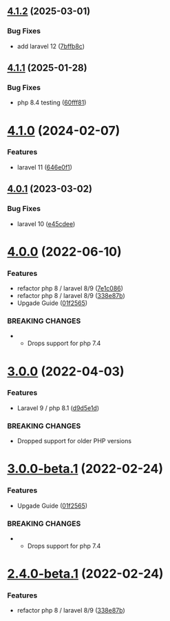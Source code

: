 ## [4.1.2](https://git.customd.com/composer/eloquent-async-keys/compare/v4.1.1...v4.1.2) (2025-03-01)


### Bug Fixes

* add laravel 12 ([7bffb8c](https://git.customd.com/composer/eloquent-async-keys/commit/7bffb8c30a88f33748a135567fd6fd1dfb503ff9))

## [4.1.1](https://git.customd.com/composer/eloquent-async-keys/compare/v4.1.0...v4.1.1) (2025-01-28)


### Bug Fixes

* php 8.4 testing ([60fff81](https://git.customd.com/composer/eloquent-async-keys/commit/60fff8174ddced67dc59e5731f4263f9f091775e))

# [4.1.0](https://git.customd.com/composer/eloquent-async-keys/compare/v4.0.1...v4.1.0) (2024-02-07)


### Features

* laravel 11 ([646e0f1](https://git.customd.com/composer/eloquent-async-keys/commit/646e0f17e1e341e633a837c30b7d370adf40df9b))

## [4.0.1](https://git.customd.com/composer/eloquent-async-keys/compare/v4.0.0...v4.0.1) (2023-03-02)


### Bug Fixes

* laravel 10 ([e45cdee](https://git.customd.com/composer/eloquent-async-keys/commit/e45cdee92e9a0ebe63dd3ac07af744f2ef374df2))

# [4.0.0](https://git.customd.com/composer/eloquent-async-keys/compare/v3.0.0...v4.0.0) (2022-06-10)


### Features

* refactor php 8 / laravel 8/9 ([7e1c086](https://git.customd.com/composer/eloquent-async-keys/commit/7e1c08673606d82a724715b855b7d49107c9af51))
* refactor php 8 / laravel 8/9 ([338e87b](https://git.customd.com/composer/eloquent-async-keys/commit/338e87b7f3d41d4686e3353ff2203e05474c21e0))
* Upgade Guide ([01f2565](https://git.customd.com/composer/eloquent-async-keys/commit/01f25654b10a5320bb803402669a96b95e9cc6e0))


### BREAKING CHANGES

* - Drops support for php 7.4

# [3.0.0](https://git.customd.com/composer/eloquent-async-keys/compare/v2.3.2...v3.0.0) (2022-04-03)


### Features

* Laravel 9 / php 8.1 ([d9d5e1d](https://git.customd.com/composer/eloquent-async-keys/commit/d9d5e1daa3c31fdf1b0e598e17c6d97060f9073a))


### BREAKING CHANGES

* Dropped support for older PHP versions

# [3.0.0-beta.1](https://git.customd.com/composer/eloquent-async-keys/compare/v2.4.0-beta.1...v3.0.0-beta.1) (2022-02-24)


### Features

* Upgade Guide ([01f2565](https://git.customd.com/composer/eloquent-async-keys/commit/01f25654b10a5320bb803402669a96b95e9cc6e0))


### BREAKING CHANGES

* - Drops support for php 7.4

# [2.4.0-beta.1](https://git.customd.com/composer/eloquent-async-keys/compare/v2.3.2...v2.4.0-beta.1) (2022-02-24)


### Features

* refactor php 8 / laravel 8/9 ([338e87b](https://git.customd.com/composer/eloquent-async-keys/commit/338e87b7f3d41d4686e3353ff2203e05474c21e0))
